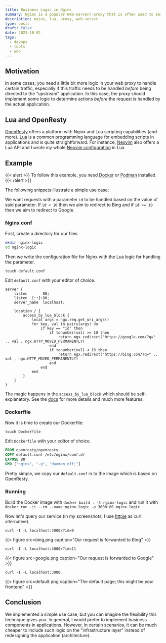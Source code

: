 ```yaml
---
title: Business Logic in Nginx
summary: Nginx is a popular Web-server/-proxy that is often used to serve frontend applications within a Docker container. But did you know that you can also implement some (business) logic with Nginx? Here is how!
description: nginx, lua, proxy, web-server
type: posts
draft: false
date: 2023-10-02
tags:
  - devops
  - tools
  - web
---
```


## Motivation

In some cases, you need a little bit more logic in your web proxy to handle certain traffic, especially if this traffic needs to be handled _before_ being directed to the "upstream" application. In this case, the proxy should implement some logic to determine actions _before_ the request is handled by the actual application.

## Lua and OpenResty

[OpenResty](https://openresty.org/en/) offers a platform with Nginx and Lua scripting capabilities (and more). [Lua](https://www.lua.org/) is a common programming language for embedding scripts in applications and is quite straightforward. For instance, [Neovim](https://neovim.io/) also offers a Lua API and I wrote my whole [Neovim configuration](https://github.com/Allaman/nvim/) in Lua.

## Example

{{< alert >}}
To follow this example, you need [Docker](https://www.docker.com/) or [Podman](https://podman.io/) installed.
{{< /alert >}}

The following snippets illustrate a simple use case:

We want requests with a parameter `id` to be handled based on the value of said parameter. If `id < 10` then we aim to redirect to Bing and if `id >= 10` then we aim to redirect to Google.

### Nginx conf

First, create a directory for our files:

```sh
mkdir nginx-logic
cd nginx-logic
```

Then we write the configuration file for Nginx with the Lua logic for handling the parameter.

```
touch default.conf
```

Edit `default.conf` with your editor of choice.

```
server {
    listen       80;
    listen  [::]:80;
    server_name  localhost;

    location / {
        access_by_lua_block {
            local args = ngx.req.get_uri_args()
            for key, val in pairs(args) do
                if key == "id" then
                    if tonumber(val) >= 10 then
                        return ngx.redirect("https://google.com/?q=" .. val , ngx.HTTP_MOVED_PERMANENTLY)
                    end
                    if tonumber(val) < 10 then
                        return ngx.redirect("https://bing.com/?q=" .. val , ngx.HTTP_MOVED_PERMANENTLY)
                    end
                end
            end
        }
    }
}
```

The magic happens in the `access_by_lua_block` which should be self-explanatory. See the [docs](https://openresty-reference.readthedocs.io/en/latest/Lua_Nginx_API/) for more details and much more features.

### Dockerfile

Now it is time to create our Dockerfile:

```
touch Dockerfile
```

Edit `Dockerfile` with your editor of choice.

```Dockerfile
FROM openresty/openresty
COPY default.conf /etc/nginx/conf.d/
EXPOSE 80
CMD ["nginx", "-g", "daemon off;"]
```

Pretty simple, we copy our `default.conf` in to the image which is based on OpenResty.

### Running

Build the Docker image with `docker build . -t nginx-logic` and run it with `docker run -it --rm --name nginx-logic -p 3000:80 nginx-logic`

Now let's query our service (in my screenshots, I use [httpie](https://httpie.io/) as curl alternative).

```
curl -I -L localhost:3000/?id=9
```

{{< figure src=bing.png caption="Our request is forwarded to Bing" >}}

```
curl -I -L localhost:3000/?id=11
```

{{< figure src=google.png caption="Our request is forwarded to Google" >}}

```
curl -I -L localhost:3000
```

{{< figure src=default.png caption="The default page; this might be your frontend" >}}

## Conclusion

We implemented a simple use case, but you can imagine the flexibility this technique gives you. In general, I would prefer to implement business components in applications. However, in certain scenarios, it can be much cheaper to include such logic on the "infrastructure layer" instead of redesigning the application (architecture).
